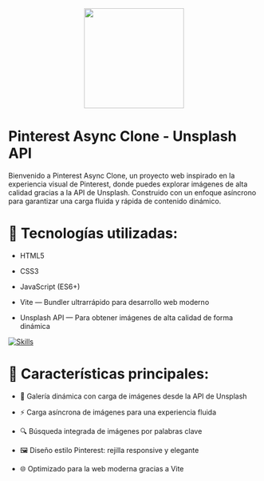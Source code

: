 <div align="center">
  <img src="https://cdn.pixabay.com/animation/2024/02/25/18/24/18-24-34-891_512.gif" width="200" height="auto">
</div>


# Pinterest Async Clone - Unsplash API

Bienvenido a Pinterest Async Clone, un proyecto web inspirado en la experiencia visual de Pinterest, donde puedes explorar imágenes de alta calidad gracias a la API de Unsplash.
Construido con un enfoque asíncrono para garantizar una carga fluida y rápida de contenido dinámico.

# 🚀 Tecnologías utilizadas:

- HTML5

- CSS3

- JavaScript (ES6+)

- Vite — Bundler ultrarrápido para desarrollo web moderno

- Unsplash API — Para obtener imágenes de alta calidad de forma dinámica

[![Skills](https://skillicons.dev/icons?i=js,html,css,visualstudio,vite,npm,github)](https://skillicons.dev)

# 🎯 Características principales:

- 📸 Galería dinámica con carga de imágenes desde la API de Unsplash

- ⚡ Carga asíncrona de imágenes para una experiencia fluida

- 🔍 Búsqueda integrada de imágenes por palabras clave

- 🖼️ Diseño estilo Pinterest: rejilla responsive y elegante

- 🌐 Optimizado para la web moderna gracias a Vite
